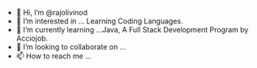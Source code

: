 - 👋 Hi, I’m @rajolivinod
- 👀 I’m interested in ... Learning Coding Languages.
- 🌱 I’m currently learning ...Java, A Full Stack Development Program by Acciojob. 
- 💞️ I’m looking to collaborate on ...
- 📫 How to reach me ...

<!---
rajolivinod/rajolivinod is a ✨ special ✨ repository because its `README.md` (this file) appears on your GitHub profile.
You can click the Preview link to take a look at your changes.
--->
